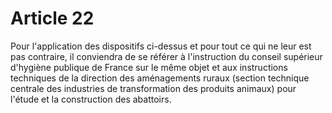# Article 22

Pour l'application des dispositifs ci-dessus et pour tout ce qui ne leur est pas contraire, il conviendra de se référer à l'instruction du conseil supérieur d'hygiène publique de France sur le même objet et aux instructions techniques de la direction des aménagements ruraux (section technique centrale des industries de transformation des produits animaux) pour l'étude et la construction des abattoirs.
